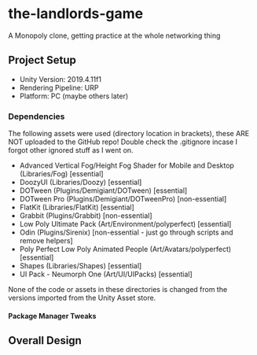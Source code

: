 # the-landlords-game
A Monopoly clone, getting practice at the whole networking thing

## Project Setup

+ Unity Version: 2019.4.11f1
+ Rendering Pipeline: URP
+ Platform: PC (maybe others later)

### Dependencies

The following assets were used (directory location in brackets), these ARE NOT uploaded to the GitHub repo! Double check the .gitignore incase I forgot other ignored stuff as I went on.

+ Advanced Vertical Fog/Height Fog Shader for Mobile and Desktop (Libraries/Fog) [essential]
+ DoozyUI (Libraries/Doozy) [essential]
+ DOTween (Plugins/Demigiant/DOTween) [essential]
+ DOTween Pro (Plugins/Demigiant/DOTweenPro) [non-essential]
+ FlatKit (Libraries/FlatKit) [essential]
+ Grabbit (Plugins/Grabbit) [non-essential]
+ Low Poly Ultimate Pack (Art/Environment/polyperfect) [essential]
+ Odin (Plugins/Sirenix) [non-essential - just go through scripts and remove helpers]
+ Poly Perfect Low Poly Animated People (Art/Avatars/polyperfect) [essential]
+ Shapes (Libraries/Shapes) [essential]
+ UI Pack - Neumorph One (Art/UI/UIPacks) [essential]

None of the code or assets in these directories is changed from the versions imported from the Unity Asset store.

#### Package Manager Tweaks

## Overall Design

